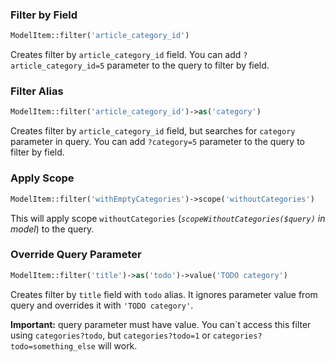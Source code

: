 ### Filter by Field


```php
ModelItem::filter('article_category_id')
```

Creates filter by `article_category_id` field. You can add `?article_category_id=5` parameter to the query to filter by field.

### Filter Alias

```php
ModelItem::filter('article_category_id')->as('category')
```

Creates filter by `article_category_id` field, but searches for `category` parameter in query. You can add `?category=5` parameter to the query to filter by field.

### Apply Scope

```php
ModelItem::filter('withEmptyCategories')->scope('withoutCategories')
```

This will apply scope `withoutCategories` (*`scopeWithoutCategories($query)` in model*) to the query.

### Override Query Parameter

```php
ModelItem::filter('title')->as('todo')->value('TODO category')
```

Creates filter by `title` field with `todo` alias. It ignores parameter value from query and overrides it with `'TODO category'`.

**Important:** query parameter must have value. You can\`t access this filter using `categories?todo`, but `categories?todo=1` or `categories?todo=something_else` will work.